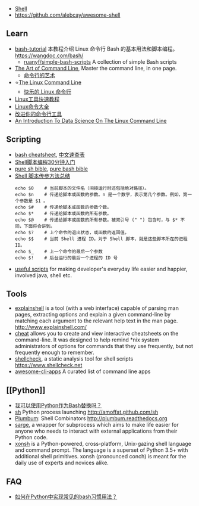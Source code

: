 - [Shell](https://en.wikipedia.org/wiki/Shell_(computing))
- https://github.com/alebcay/awesome-shell



## Learn
- [bash-tutorial](https://github.com/wangdoc/bash-tutorial) 本教程介绍 Linux 命令行 Bash 的基本用法和脚本编程。 https://wangdoc.com/bash/
  - [ruanyf/simple-bash-scripts](https://github.com/ruanyf/simple-bash-scripts) A collection of simple Bash scripts
- [The Art of Command Line](https://github.com/jlevy/the-art-of-command-line), Master the command line, in one page. 
  - [命令行的艺术](https://github.com/jlevy/the-art-of-command-line/blob/master/README-zh.md)
- :star:[The Linux Command Line](http://linuxcommand.org/)
  - [快乐的 Linux 命令行](https://github.com/billie66/TLCL)
- [Linux工具快速教程](https://github.com/me115/linuxtools_rst)
- [Linux命令大全](https://man.linuxde.net/)
- [改进你的命令行工具](https://docs.xindong.com/utilities/cli-improved.html)
- [An Introduction To Data Science On The Linux Command Line](https://blog.robertelder.org/data-science-linux-command-line/)



## Scripting
- [bash cheatsheet](https://github.com/LeCoupa/awesome-cheatsheets/blob/master/languages/bash.sh), [中文速查表](https://github.com/skywind3000/awesome-cheatsheets/blob/master/languages/bash.sh)
- [Shell脚本编程30分钟入门](https://github.com/qinjx/30min_guides/blob/master/shell.md)
- [pure sh bible](https://github.com/dylanaraps/pure-sh-bible), [pure bash bible](https://github.com/dylanaraps/pure-bash-bible)
- [Shell 脚本传参方法总结](https://www.jianshu.com/p/d3cd36c97abc)
  ```shell
  echo $0    # 当前脚本的文件名（间接运行时还包括绝对路径）。
  echo $n    # 传递给脚本或函数的参数。n 是一个数字，表示第几个参数。例如，第一个参数是 $1 。
  echo $#    # 传递给脚本或函数的参数个数。
  echo $*    # 传递给脚本或函数的所有参数。
  echo $@    # 传递给脚本或函数的所有参数。被双引号 (" ") 包含时，与 $* 不同，下面将会讲到。
  echo $?    # 上个命令的退出状态，或函数的返回值。
  echo $$    # 当前 Shell 进程 ID。对于 Shell 脚本，就是这些脚本所在的进程 ID。
  echo $_    # 上一个命令的最后一个参数
  echo $!    # 后台运行的最后一个进程的 ID 号
  ```
- [useful scripts](https://github.com/oldratlee/useful-scripts) for making developer's everyday life easier and happier, involved java, shell etc. 



## Tools
- [explainshell](https://github.com/idank/explainshell/) is a tool (with a web interface) capable of parsing man pages, extracting options and explain a given command-line by matching each argument to the relevant help text in the man page. http://www.explainshell.com/
- [cheat](https://github.com/cheat/cheat) allows you to create and view interactive cheatsheets on the command-line. It was designed to help remind *nix system administrators of options for commands that they use frequently, but not frequently enough to remember.
- [shellcheck](https://github.com/koalaman/shellcheck), a static analysis tool for shell scripts https://www.shellcheck.net
- [awesome-cli-apps](https://github.com/agarrharr/awesome-cli-apps) A curated list of command line apps



## [[Python]]
- [我可以使用Python作为Bash替换吗？](http://www.tracholar.top/2018/06/08/can-i-use-python-as-a-bash-replacement/)
- [sh](https://github.com/amoffat/sh) Python process launching http://amoffat.github.com/sh
- [Plumbum](https://github.com/tomerfiliba/plumbum): Shell Combinators http://plumbum.readthedocs.org
- [sarge](https://bitbucket.org/vinay.sajip/sarge/src/master/), a wrapper for subprocess which aims to make life easier for anyone who needs to interact with external applications from their Python code.
- [xonsh](https://github.com/xonsh/xonsh) is a Python-powered, cross-platform, Unix-gazing shell language and command prompt. The language is a superset of Python 3.5+ with additional shell primitives. xonsh (pronounced conch) is meant for the daily use of experts and novices alike.



## FAQ
- [如何在Python中实现常见的bash习惯用法？](https://www.codenong.com/209470/)
